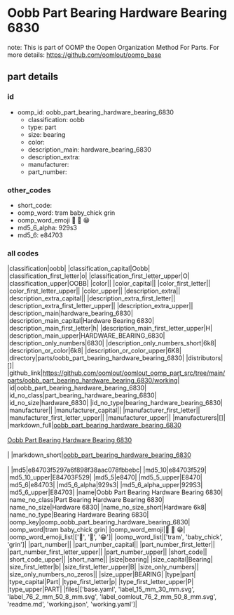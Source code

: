 # Oobb Part Bearing Hardware Bearing 6830  

note: This is part of OOMP the Oopen Organization Method For Parts. For more details: https://github.com/oomlout/oomp_base

##  part details





### id
* oomp_id: oobb_part_bearing_hardware_bearing_6830
  * classification: oobb
  * type: part
  * size: bearing
  * color: 
  * description_main: hardware_bearing_6830
  * description_extra: 
  * manufacturer: 
  * part_number: 

### other_codes
* short_code: 
* oomp_word: tram baby_chick grin
* oomp_word_emoji :tram: :baby_chick: :grin:
* md5_6_alpha: 929s3
* md5_6: e84703

### all codes 
|classification|oobb|
|classification_capital|Oobb|
|classification_first_letter|o|
|classification_first_letter_upper|O|
|classification_upper|OOBB|
|color||
|color_capital||
|color_first_letter||
|color_first_letter_upper||
|color_upper||
|description_extra||
|description_extra_capital||
|description_extra_first_letter||
|description_extra_first_letter_upper||
|description_extra_upper||
|description_main|hardware_bearing_6830|
|description_main_capital|Hardware Bearing 6830|
|description_main_first_letter|h|
|description_main_first_letter_upper|H|
|description_main_upper|HARDWARE_BEARING_6830|
|description_only_numbers|6830|
|description_only_numbers_short|6k8|
|description_or_color|6k8|
|description_or_color_upper|6K8|
|directory|parts/oobb_part_bearing_hardware_bearing_6830|
|distributors|[]|
|github_link|https://github.com/oomlout/oomlout_oomp_part_src/tree/main/parts/oobb_part_bearing_hardware_bearing_6830/working|
|id|oobb_part_bearing_hardware_bearing_6830|
|id_no_class|part_bearing_hardware_bearing_6830|
|id_no_size|hardware_6830|
|id_no_type|bearing_hardware_bearing_6830|
|manufacturer||
|manufacturer_capital||
|manufacturer_first_letter||
|manufacturer_first_letter_upper||
|manufacturer_upper||
|manufacturers|[]|
|markdown_full|[oobb_part_bearing_hardware_bearing_6830](https://github.com/oomlout/oomlout_oomp_part_src/tree/main/parts/oobb_part_bearing_hardware_bearing_6830/working)<br>[](https://github.com/oomlout/oomlout_oomp_part_src/tree/main/parts/oobb_part_bearing_hardware_bearing_6830/working)<br>[Oobb Part Bearing Hardware Bearing 6830](https://github.com/oomlout/oomlout_oomp_part_src/tree/main/parts/oobb_part_bearing_hardware_bearing_6830/working)<br><br>|
|markdown_short|[oobb_part_bearing_hardware_bearing_6830](https://github.com/oomlout/oomlout_oomp_part_src/tree/main/parts/oobb_part_bearing_hardware_bearing_6830/working)<br><br>|
|md5|e84703f5297a6f898f38aac078fbbebc|
|md5_10|e84703f529|
|md5_10_upper|E84703F529|
|md5_5|e8470|
|md5_5_upper|E8470|
|md5_6|e84703|
|md5_6_alpha|929s3|
|md5_6_alpha_upper|929S3|
|md5_6_upper|E84703|
|name|Oobb Part Bearing Hardware Bearing 6830|
|name_no_class|Part Bearing Hardware Bearing 6830|
|name_no_size|Hardware 6830|
|name_no_size_short|Hardware 6k8|
|name_no_type|Bearing Hardware Bearing 6830|
|oomp_key|oomp_oobb_part_bearing_hardware_bearing_6830|
|oomp_word|tram baby_chick grin|
|oomp_word_emoji|:tram: :baby_chick: :grin:|
|oomp_word_emoji_list|[':tram:', ':baby_chick:', ':grin:']|
|oomp_word_list|['tram', 'baby_chick', 'grin']|
|part_number||
|part_number_capital||
|part_number_first_letter||
|part_number_first_letter_upper||
|part_number_upper||
|short_code||
|short_code_upper||
|short_name||
|size|bearing|
|size_capital|Bearing|
|size_first_letter|b|
|size_first_letter_upper|B|
|size_only_numbers||
|size_only_numbers_no_zeros||
|size_upper|BEARING|
|type|part|
|type_capital|Part|
|type_first_letter|p|
|type_first_letter_upper|P|
|type_upper|PART|
|files|['base.yaml', 'label_15_mm_30_mm.svg', 'label_76_2_mm_50_8_mm.svg', 'label_oomlout_76_2_mm_50_8_mm.svg', 'readme.md', 'working.json', 'working.yaml']|
